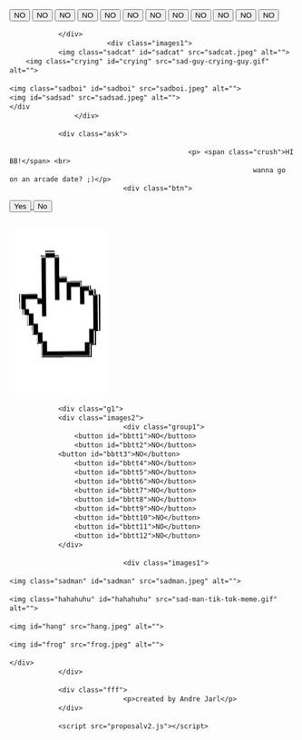 <!DOCTYPE html>
<html lang="en">
<head>
		<meta name="viewport" content="width=device-width, initial-scale=1.0">		
	<link rel="stylesheet" href="proposal.css">
				<meta charset="UTF-8">
				<title>Proposal</title>
</head>
<body>
				<div class="g1">
						<div class="group1">
  				<button id="btt1">NO</button>	
					<button id="btt2">NO</button>	
 		  		<button id="btt3">NO</button>	
					<button id="btt4">NO</button>	
					<button id="btt5">NO</button>	
					<button id="btt6">NO</button>	
					<button id="btt7">NO</button>				
					<button id="btt8">NO</button>	
					<button id="btt9">NO</button>	
					<button id="btt10">NO</button>	
					<button id="btt11">NO</button>	
					<button id="btt12">NO</button>	
					
				</div>		
							<div class="images1">
				<img class="sadcat" id="sadcat" src="sadcat.jpeg" alt="">
		<img class="crying" id="crying" src="sad-guy-crying-guy.gif" alt="">
		
	<img class="sadboi" id="sadboi" src="sadboi.jpeg" alt="">
	<img id="sadsad" src="sadsad.jpeg" alt="">
	</div
					</div>
				
				<div class="ask">
						
												<p> <span class="crush">HI BB!</span> <br>
																wanna go on an arcade date? ;)</p>
								<div class="btn">
<a href="yes.html"><button id="btn1">Yes</button>		</a>			    <button id="btn2">No</button>
								</div>				
<img id="hands" src="hands.png" alt="">								
				</div>					
				
				<div class="g1">
				<div class="images2">
								<div class="group1">
  					<button id="bbtt1">NO</button>	
					<button id="bbtt2">NO</button>	
 		  		<button id="bbtt3">NO</button>	
					<button id="bbtt4">NO</button>	
					<button id="bbtt5">NO</button>	
					<button id="bbtt6">NO</button>	
					<button id="bbtt7">NO</button>				
					<button id="bbtt8">NO</button>	
					<button id="bbtt9">NO</button>	
					<button id="bbtt10">NO</button>	
					<button id="bbtt11">NO</button>	
					<button id="bbtt12">NO</button>	
				</div>
								
								<div class="images1">
				
	<img class="sadman" id="sadman" src="sadman.jpeg" alt="">
	
	<img class="hahahuhu" id="hahahuhu" src="sad-man-tik-tok-meme.gif" alt="">
	
	<img id="hang" src="hang.jpeg" alt="">
	
	<img id="frog" src="frog.jpeg" alt="">
	
	</div>																	
				</div>
				
				<div class="fff">
								<p>created by Andre Jarl</p>
				</div>
				
				<script src="proposalv2.js"></script>
</body>
</html>
